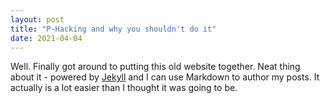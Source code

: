 ```yaml
---
layout: post
title: "P-Hacking and why you shouldn't do it"
date: 2021-04-04
---
```


Well. Finally got around to putting this old website together. Neat thing about it - powered by [Jekyll](http://jekyllrb.com) and I can use Markdown to author my posts. It actually is a lot easier than I thought it was going to be.
